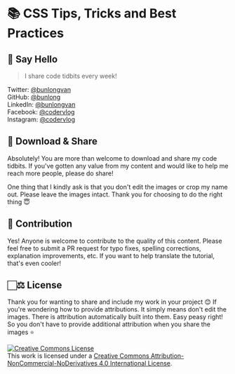 # 📚 CSS Tips, Tricks and Best Practices

## 👋 Say Hello

> I share code tidbits every week!

Twitter: [@bunlongvan](https://twitter.com/bunlongvan)  
GitHub: [@bunlong](https://github.com/bunlong)  
LinkedIn: [@bunlongvan](https://www.linkedin.com/in/bunlongvan)  
Facebook: [@codervlog](https://www.facebook.com/codervlog)  
Instagram: [@codervlog](https://www.instagram.com/codervlog)

## 💖 Download & Share

Absolutely! You are more than welcome to download and share my code tidbits. If you've gotten any value from my content and would like to help me reach more people, please do share!

One thing that I kindly ask is that you don't edit the images or crop my name out. Please leave the images intact. Thank you for choosing to do the right thing 😇

## 🌟 Contribution

Yes! Anyone is welcome to contribute to the quality of this content. Please feel free to submit a PR request for typo fixes, spelling corrections, explanation improvements, etc. If you want to help translate the tutorial, that's even cooler!

## 🏻‍⚖️ License

Thank you for wanting to share and include my work in your project 😊 If you're wondering how to provide attributions. It simply means don't edit the images. There is attribution automatically built into them. Easy peasy right! So you don't have to provide additional attribution when you share the images ⭐️

<a rel="license" href="http://creativecommons.org/licenses/by-nc-nd/4.0/"><img alt="Creative Commons License" style="border-width:0" src="https://i.creativecommons.org/l/by-nc-nd/4.0/80x15.png" /></a><br />This work is licensed under a <a rel="license" href="http://creativecommons.org/licenses/by-nc-nd/4.0/">Creative Commons Attribution-NonCommercial-NoDerivatives 4.0 International License</a>.
